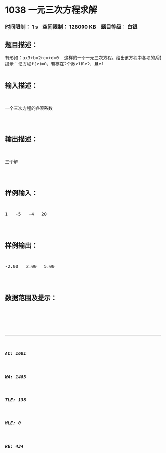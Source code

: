 # 1038 一元三次方程求解   
### 时间限制： 1 s&nbsp;&nbsp;&nbsp;&nbsp;空间限制： 128000 KB&nbsp;&nbsp;&nbsp;&nbsp;题目等级： 白银  
## 题目描述：  

<pre>
有形如：ax3+bx2+cx+d=0  这样的一个一元三次方程。给出该方程中各项的系数(a，b，c，d  均为实数)，并约定该方程存在三个不同实根(根的范围在-100至100之间)，且根与根之差的绝对值>=1。要求由小到大依次在同一行输出这三个实根(根与根之间留有空格)，并精确到小数点后2位。  
提示：记方程f(x)=0，若存在2个数x1和x2，且x1<x2，f(x1)*f(x2)<0，则在(x1，x2)之间一定有一个 根。
</pre>
  
  
## 输入描述：  

<pre>
一个三次方程的各项系数
</pre>
  
  
## 输出描述：  

<pre>
三个解
</pre>
  
  
## 样例输入：  

<pre>
1   -5   -4   20
</pre>
  
  
## 样例输出：  

<pre>
-2.00   2.00   5.00
</pre>
  
  
## 数据范围及提示：  

<pre>
</pre>
  
  
***  

##### AC: 1601  
##### WA: 1483  
##### TLE: 138  
##### MLE: 0  
##### RE: 434  
